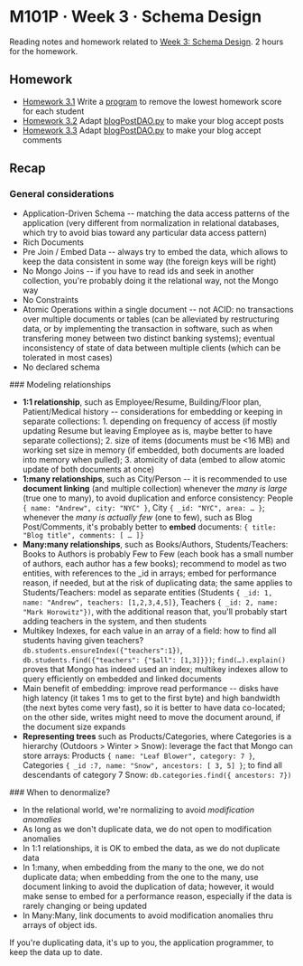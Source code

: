 # M101P · Week 3 · Schema Design

Reading notes and homework related to [Week 3: Schema Design](https://education.10gen.com/courses/10gen/M101P/2014_February/courseware/Week_3_Schema_Design/). 2 hours for the homework.

## Homework

* [Homework 3.1](hw3-1-answer.md) Write a [program](hw3-1-remove.py) to remove the lowest homework score for each student
* [Homework 3.2](hw3-2-answer.md) Adapt [blogPostDAO.py](hw3-2-blogPostDAO.py) to make your blog accept posts
* [Homework 3.3](hw3-3-answer.md) Adapt [blogPostDAO.py](hw3-3-blogPostDAO.py) to make your blog accept comments

## Recap

### General considerations

* Application-Driven Schema -- matching the data access patterns of the application (very different from normalization in relational databases, which try to avoid bias toward any particular data access pattern)
* Rich Documents
* Pre Join / Embed Data -- always try to embed the data, which allows to keep the data consistent in some way (the foreign keys will be right)
* No Mongo Joins -- if you have to read ids and seek in another collection, you're probably doing it the relational way, not the Mongo way
* No Constraints
* Atomic Operations within a single document -- not ACID: no transactions over multiple documents or tables (can be alleviated by restructuring data, or by implementing the transaction in software, such as when transfering money between two distinct banking systems); eventual inconsistency of state of data between multiple clients (which can be tolerated in most cases)
* No declared schema

### Modeling relationships

* **1:1 relationship**, such as Employee/Resume, Building/Floor plan, Patient/Medical history -- considerations for embedding or keeping in separate collections: 1. depending on frequency of access (if mostly updating Resume but leaving Employee as is, maybe better to have separate collections); 2. size of items (documents must be <16 MB) and working set size in memory (if embedded, both documents are loaded into memory when pulled); 3. atomicity of data (embed to allow atomic update of both documents at once)
* **1:many relationships**, such as City/Person -- it is recommended to use **document linking** (and multiple collection) whenever the *many is large* (true one to many), to avoid duplication and enforce consistency: People `{ name: "Andrew", city: "NYC" }`, City `{ _id: "NYC", area: … }`; whenever the *many is actually few* (one to few), such as Blog Post/Comments, it's probably better to **embed** documents: `{ title: "Blog title", comments: [ … ]}`
* **Many:many relationships**, such as Books/Authors, Students/Teachers: Books to Authors is probably Few to Few (each book has a small number of authors, each author has a few books); recommend to model as two entities, with references to the _id in arrays; embed for performance reason, if needed, but at the risk of duplicating data; the same applies to Students/Teachers: model as separate entities (Students `{ _id: 1, name: "Andrew", teachers: [1,2,3,4,5]}`, Teachers `{ _id: 2, name: "Mark Horowitz"})`, with the additional reason that, you'll probably start adding teachers in the system, and then students
* Multikey Indexes, for each value in an array of a field: how to find all students having given teachers? `db.students.ensureIndex({"teachers":1})`, `db.students.find({"teachers": {"$all": [1,3]}})`; `find(…).explain()` proves that Mongo has indeed used an index; multikey indexes allow to query efficiently on embedded and linked documents
* Main benefit of embedding: improve read performance -- disks have high latency (it takes 1 ms to get to the first byte) and high bandwidth (the next bytes come very fast), so it is better to have data co-located; on the other side, writes might need to move the document around, if the document size expands 
* **Representing trees** such as Products/Categories, where Categories is a hierarchy (Outdoors > Winter > Snow): leverage the fact that Mongo can store arrays: Products `{ name: "Leaf Blower", category: 7 }`, Categories `{ _id :7, name: "Snow", ancestors: [ 3, 5] }`; to find all descendants of category 7 Snow: `db.categories.find({ ancestors: 7})`

### When to denormalize?

*  In the relational world, we're normalizing to avoid _modification anomalies_
* As long as we don't duplicate data, we do not open to modification anomalies
* In 1:1 relationships, it is OK to embed the data, as we do not duplicate data
* In 1:many, when embedding from the many to the one, we do not duplicate data; when embedding from the one to the many, use document linking to avoid the duplication of data; however, it would make sense to embed for a performance reason, especially if the data is rarely changing or being updated
* In Many:Many, link documents to avoid modification anomalies thru arrays of object ids.

If you're duplicating data, it's up to you, the application programmer, to keep the data up to date.
